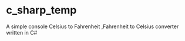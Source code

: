 c_sharp_temp
============

A simple console Celsius to Fahrenheit ,Fahrenheit to Celsius converter written in C# 
